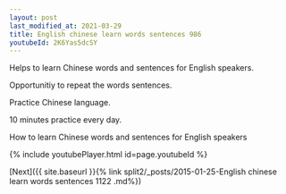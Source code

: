 ```yaml
---
layout: post
last_modified_at: 2021-03-29
title: English chinese learn words sentences 986 
youtubeId: 2K6Yas5dcSY
---
```

 
 
Helps to learn Chinese words and sentences for English speakers.

Opportunitiy to repeat the words sentences. 

Practice Chinese language. 
 
10 minutes practice every day. 
 
How to learn Chinese words and sentences for English speakers 
 
{% include youtubePlayer.html id=page.youtubeId %}
 
 
[Next]({{ site.baseurl }}{% link  split2/_posts/2015-01-25-English chinese learn words sentences 1122 .md%})
 
